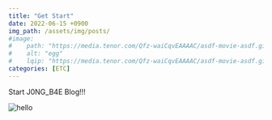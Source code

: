 ```yaml
---
title: "Get Start"
date: 2022-06-15 +0900
img_path: /assets/img/posts/
#image:
#    path: "https://media.tenor.com/Qfz-waiCqvEAAAAC/asdf-movie-asdf.gif"
#    alt: "egg"
#    lqip: "https://media.tenor.com/Qfz-waiCqvEAAAAC/asdf-movie-asdf.gif"
categories: [ETC]
---
```


Start J0NG_B4E Blog!!!

![hello](hello.png)